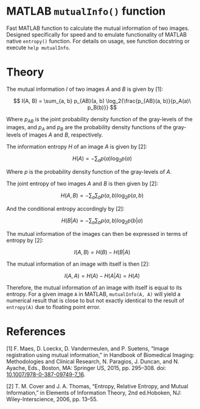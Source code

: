 # MATLAB `mutualInfo()` function

Fast MATLAB function to calculate the mutual information of two images. Designed specifically for speed and to emulate functionality of MATLAB native `entropy()` function. For details on usage, see function docstring or execute `help mutualInfo`.

# Theory
The mutual information $I$ of two images $A$ and $B$ is given by [1]:

$$ I(A, B) = \sum_{a, b} p_{AB}(a, b) \log_2{\frac{p_{AB}(a, b)}{p_A(a)\ p_B(b)}} $$

Where $p_{AB}$ is the joint probability density function of the gray-levels of the images, and $p_A$ and $p_B$ are the probability density functions of the gray-levels of images $A$ and $B$, respectively.

The information entropy $H$ of an image $A$ is given by [2]:

$$ H(A) = -\sum_{a} p(a) \log_2{p(a)} $$

Where $p$ is the probability density function of the gray-levels of $A$.

The joint entropy of two images $A$ and $B$ is then given by [2]:

$$ H(A, B) = -\sum_{a} \sum_{b} p(a, b) \log_2{p(a, b)} $$

And the conditional entropy accordingly by [2]:

$$ H(B|A) = -\sum_{a} \sum_{b} p(a, b) \log_2{p(b|a)} $$

The mutual information of the images can then be expressed in terms of entropy by [2]:

$$ I(A, B) = H(B) - H(B|A) $$

The mutual information of an image with itself is then [2]:

$$ I(A, A) = H(A) - H(A|A) = H(A) $$

Therefore, the mutual information of an image with itself is equal to its entropy. For a given image `A` in MATLAB, `mutualInfo(A, A)` will yield a numerical result that is close to but not exactly identical to the result of `entropy(A)` due to floating point error.

# References
[1] F. Maes, D. Loeckx, D. Vandermeulen, and P. Suetens, “Image registration using mutual information,” in Handbook of Biomedical Imaging: Methodologies and Clinical Research, N. Paragios, J. Duncan, and N. Ayache, Eds., Boston, MA: Springer US, 2015, pp. 295–308. doi: [10.1007/978-0-387-09749-7_16](http://doi.org/10.1007/978-0-387-09749-7_16).

[2] T. M. Cover and J. A. Thomas, “Entropy, Relative Entropy, and Mutual Information,” in Elements of Information Theory, 2nd ed.Hoboken, NJ: Wiley-Interscience, 2006, pp. 13–55.
